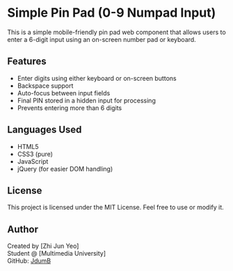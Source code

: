# Simple Pin Pad (0-9 Numpad Input)

This is a simple mobile-friendly pin pad web component that allows users to enter a 6-digit input using an on-screen number pad or keyboard.

## Features

- Enter digits using either keyboard or on-screen buttons
- Backspace support
- Auto-focus between input fields
- Final PIN stored in a hidden input for processing
- Prevents entering more than 6 digits

## Languages Used

- HTML5
- CSS3 (pure)
- JavaScript
- jQuery (for easier DOM handling)

## License

This project is licensed under the MIT License. Feel free to use or modify it.

## Author

Created by [Zhi Jun Yeo]  
Student @ [Multimedia University]  
GitHub: [JdumB](https://github.com/JdumB)
